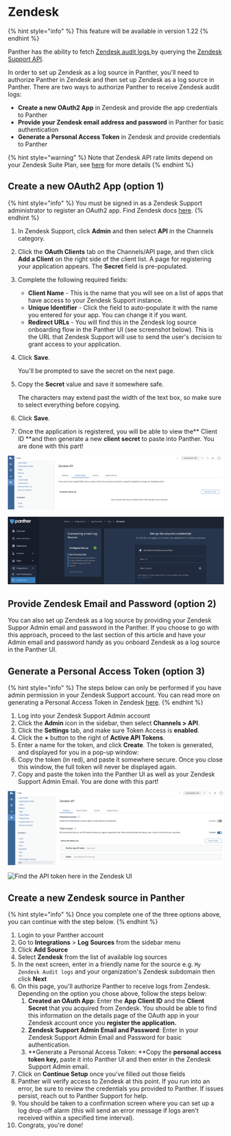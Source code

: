 # Zendesk

{% hint style="info" %}
This feature will be available in version 1.22
{% endhint %}

Panther has the ability to fetch [Zendesk audit logs ](https://developer.zendesk.com/api-reference/ticketing/account-configuration/audit_logs/)by querying the [Zendesk Support API](https://developer.zendesk.com/api-reference/ticketing/introduction/).

In order to set up Zendesk as a log source in Panther, you'll need to authorize Panther in Zendesk and then set up Zendesk as a log source in Panther. There are two ways to authorize Panther to receive Zendesk audit logs:

* **Create a new OAuth2 App** in Zendesk and provide the app credentials to Panther
* **Provide your Zendesk email address and password** in Panther for basic authentication
* **Generate a Personal Access Token** in Zendesk and provide credentials to Panther

{% hint style="warning" %}
Note that Zendesk API rate limits depend on your Zendesk Suite Plan, see [here](https://developer.zendesk.com/api-reference/ticketing/account-configuration/usage_limits/) for more details
{% endhint %}

## Create a new OAuth2 App (option 1)

{% hint style="info" %}
You must be signed in as a Zendesk Support administrator to register an OAuth2 app. Find Zendesk docs [here](https://developer.zendesk.com/documentation/ticketing/working-with-oauth/using-oauth-to-authenticate-zendesk-api-requests-in-a-web-app/).
{% endhint %}

1. In Zendesk Support, click **Admin** and then select **API** in the Channels category.
2. Click the **OAuth Clients** tab on the Channels/API page, and then click **Add a Client** on the right side of the client list. A page for registering your application appears. The **Secret** field is pre-populated.
3. Complete the following required fields:
   * **Client Name** - This is the name that you will see on a list of apps that have access to your Zendesk Support instance.
   * **Unique Identifier** - Click the field to auto-populate it with the name you entered for your app. You can change it if you want.
   * **Redirect URLs** - You will find this in the Zendesk log source onboarding flow in the Panther UI (see screenshot below). This is the URL that Zendesk Support will use to send the user's decision to grant access to your application.
4.  Click **Save**.

    You'll be prompted to save the secret on the next page.
5.  Copy the **Secret** value and save it somewhere safe.

    The characters may extend past the width of the text box, so make sure to select everything before copying.
6. Click **Save**.
7. Once the application is registered, you will be able to view the** Client ID **and then generate a new **client secret** to paste into Panther. You are done with this part!

![Set up an OAuth Client here in the Zendesk UI](<../../../../.gitbook/assets/image (26).png>)

![Find the URL redirect here in the Panther UI](<../../../../.gitbook/assets/image (23).png>)

## Provide Zendesk Email and Password (option 2)

You can also set up Zendesk as a log source by providing your Zendesk Suppor Admin email and password in the Panther. If you choose to go with this approach, proceed to the last section of this article and have your Admin email and password handy as you onboard Zendesk as a log source in the Panther UI.

## Generate a Personal Access Token (option 3)

{% hint style="info" %}
The steps below can only be performed if you have admin permission in your Zendesk Support account. You can read more on generating a Personal Access Token in Zendesk [here](https://support.zendesk.com/hc/en-us/articles/226022787-Generating-a-new-API-token-).
{% endhint %}

1. Log into your Zendesk Support Admin account
2. Click the **Admin** icon in the sidebar, then select **Channels > API**.
3. Click the **Settings** tab, and make sure Token Access is **enabled**.
4. Click the **+** button to the right of **Active API Tokens**.
5. Enter a name for the token, and click **Create**. The token is generated, and displayed for you in a pop-up window:
6. Copy the token (in red), and paste it somewhere secure. Once you close this window, the full token will never be displayed again.
7. Copy and paste the token into the Panther UI as well as your Zendesk Support Admin Email. You are done with this part!

![Create a API token here in the Zendesk UI](<../../../../.gitbook/assets/image (14).png>)

![Find the API token here in the Zendesk UI](https://zen-marketing-documentation.s3.amazonaws.com/docs/en/token_created.png)

## Create a new Zendesk source in Panther

{% hint style="info" %}
Once you complete one of the three options above, you can continue with the step below.
{% endhint %}

1. Login to your Panther account
2. Go to **Integrations** > **Log** **Sources** from the sidebar menu
3. Click **Add Source**
4. Select **Zendesk** from the list of available log sources
5. In the next screen, enter in a friendly name for the source e.g. `My Zendesk Audit logs` and your organization's Zendesk subdomain then click **Next**
6. On this page, you'll authorize Panther to receive logs from Zendesk. Depending on the option you chose above, follow the steps below:
   1. **Created an OAuth App**: Enter the **App Client ID** and the **Client Secret** that you acquired from Zendesk. You should be able to find this information on the details page of the OAuth app in your Zendesk account once you **register the application.**
   2. **Zendesk Support Admin Email and Password**: Enter in your Zendesk Support Admin Email and Password for basic authentication.
   3. **Generate a Personal Access Token: **Copy the **personal access token key,** paste it into Panther UI and then enter in the Zendesk Support Admin email.
7. Click on **Continue Setup** once you've filled out those fields
8. Panther will verify access to Zendesk at this point. If you run into an error, be sure to review the credentials you provided to Panther. If issues persist, reach out to Panther Support for help.
9. You should be taken to a confirmation screen where you can set up a log drop-off alarm (this will send an error message if logs aren't received within a specified time interval).
10. Congrats, you're done!



